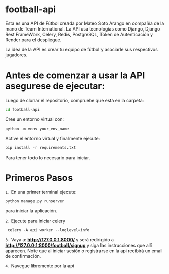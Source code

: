 # football-api
Esta es una API de Fútbol creada por Mateo Soto Arango en compañía de la mano de Team International. La API usa tecnologías como Django, Django Rest FrameWork, Celery, Redis, PostgreSQL, Token de Autenticación y Render para el despliegue.

La idea de la API es crear tu equipo de fútbol y asociarle sus respectivos jugadores.

# Antes de comenzar a usar la API asegurese de ejecutar:
Luego de clonar el repositorio, compruebe que está en la carpeta:
```bash
cd football-api
```
Cree un entorno virtual con:
```python
python -m venv your_env_name
```
Active el entorno virtual y finalmente ejecute:

```python
pip install -r requirements.txt
```
Para tener todo lo necesario para iniciar.

# Primeros Pasos
`1.` En una primer terminal ejecute:

```python
python manage.py runserver
```
para iniciar la aplicación.

`2.` Ejecute para iniciar celery

```python
 celery -A api worker --loglevel=info
```

`3.` Vaya a: **http://127.0.0.1:8000/** y será redirigido a **http://127.0.0.1:8000/football/signup** y siga las instrucciones que allí aparecen.
Note que al iniciar sesión o registrarse en la api recibirá un email de confirmación.

`4.` Navegue libremente por la api









